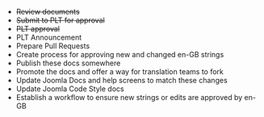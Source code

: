 * ~~Review documents~~  
* ~~Submit to PLT for approval~~  
* ~~PLT approval~~
* PLT Announcement  
* Prepare Pull Requests  
* Create process for approving new and changed en-GB strings  
* Publish these docs somewhere  
* Promote the docs and offer a way for translation teams to fork  
* Update Joomla Docs and help screens to match these changes
* Update Joomla Code Style docs
* Establish a workflow to ensure new strings or edits are approved by en-GB

